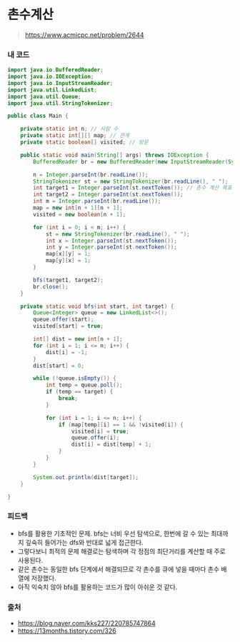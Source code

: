 # 촌수계산

> https://www.acmicpc.net/problem/2644

### 내 코드

```java
import java.io.BufferedReader;
import java.io.IOException;
import java.io.InputStreamReader;
import java.util.LinkedList;
import java.util.Queue;
import java.util.StringTokenizer;

public class Main {

    private static int n; // 사람 수
    private static int[][] map; // 관계
    private static boolean[] visited; // 방문

    public static void main(String[] args) throws IOException {
        BufferedReader br = new BufferedReader(new InputStreamReader(System.in));

        n = Integer.parseInt(br.readLine());
        StringTokenizer st = new StringTokenizer(br.readLine(), " ");
        int target1 = Integer.parseInt(st.nextToken()); // 촌수 계산 목표
        int target2 = Integer.parseInt(st.nextToken());
        int m = Integer.parseInt(br.readLine());
        map = new int[n + 1][n + 1];
        visited = new boolean[n + 1];

        for (int i = 0; i < m; i++) {
            st = new StringTokenizer(br.readLine(), " ");
            int x = Integer.parseInt(st.nextToken());
            int y = Integer.parseInt(st.nextToken());
            map[x][y] = 1;
            map[y][x] = 1;
        }

        bfs(target1, target2);
        br.close();
    }

    private static void bfs(int start, int target) {
        Queue<Integer> queue = new LinkedList<>();
        queue.offer(start);
        visited[start] = true;

        int[] dist = new int[n + 1];
        for (int i = 1; i <= n; i++) {
            dist[i] = -1;
        }
        dist[start] = 0;

        while (!queue.isEmpty()) {
            int temp = queue.poll();
            if (temp == target) {
                break;
            }

            for (int i = 1; i <= n; i++) {
                if (map[temp][i] == 1 && !visited[i]) {
                    visited[i] = true;
                    queue.offer(i);
                    dist[i] = dist[temp] + 1;
                }
            }
        }

        System.out.println(dist[target]);
    }

}
```

### 피드백

- bfs를 활용한 기초적인 문제. bfs는 너비 우선 탐색으로, 한번에 갈 수 있는 최대까지 깊숙히 들어가는 dfs와 반대로 넓게 접근한다.
- 그렇다보니 최적의 문제 해결로는 탐색하며 각 정점의 최단거리를 계산할 때 주로 사용된다.
- 같은 촌수는 동일한 bfs 단계에서 해결되므로 각 촌수를 큐에 넣을 때마다 촌수 배열에 저장했다.
- 아직 익숙치 않아 bfs를 활용하는 코드가 많이 아쉬운 것 같다.

### 출처

- https://blog.naver.com/kks227/220785747864
- https://13months.tistory.com/326